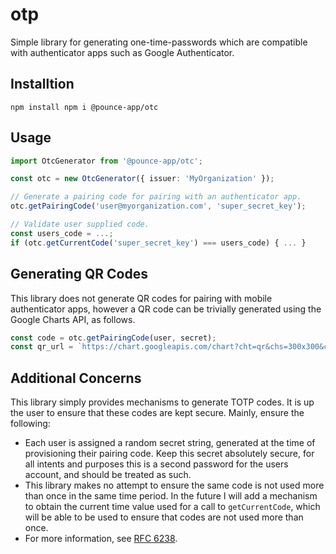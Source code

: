 # otp
Simple library for generating one-time-passwords which are compatible with authenticator apps such as Google Authenticator.

## Installtion
```
npm install npm i @pounce-app/otc
```

## Usage
```typescript
import OtcGenerator from '@pounce-app/otc';

const otc = new OtcGenerator({ issuer: 'MyOrganization' });

// Generate a pairing code for pairing with an authenticator app.
otc.getPairingCode('user@myorganization.com', 'super_secret_key');

// Validate user supplied code.
const users_code = ...;
if (otc.getCurrentCode('super_secret_key') === users_code) { ... }
```

## Generating QR Codes
This library does not generate QR codes for pairing with mobile authenticator apps, however a QR code can be trivially generated using the Google Charts API, as follows.
```typescript
const code = otc.getPairingCode(user, secret);
const qr_url = `https://chart.googleapis.com/chart?cht=qr&chs=300x300&chl=${encodeURIComponent(code.url)}`;
```

## Additional Concerns
This library simply provides mechanisms to generate TOTP codes. It is up the user to ensure that these codes are kept secure. Mainly, ensure the following:

 - Each user is assigned a random secret string, generated at the time of provisioning their pairing code. Keep this secret absolutely secure, for all intents and purposes this is a second password for the users account, and should be treated as such.
 - This library makes no attempt to ensure the same code is not used more than once in the same time period. In the future I will add a mechanism to obtain the current time value used for a call to `getCurrentCode`, which will be able to be used to ensure that codes are not used more than once.
 - For more information, see [RFC 6238](https://datatracker.ietf.org/doc/html/rfc6238).
